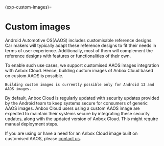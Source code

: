 (exp-custom-images)=
# Custom images

Android Automotive OS(AAOS) includes customisable reference designs. Car makers will typically adapt these reference designs to fit their needs in terms of user experience. Additionally, most of them will complement the reference designs with features or functionalities of their own.

To enable such use cases, we support customised AAOS images integration with Anbox Cloud. Hence, building custom images of Anbox Cloud based on custom AAOS is possible.

```{note}
Building custom images is currently possible only for Android 13 and AAOS images.
```

By default, Anbox Cloud is regularly updated with security updates provided by the Android team to keep systems secure for consumers of generic AAOS images. Anbox Cloud users using a custom AAOS image are expected to maintain their systems secure by integrating these security updates, along with the updated version of Anbox Cloud. This might require manual deployment steps.

If you are using or have a need for an Anbox Cloud image built on customised AAOS, please [contact us](https://anbox-cloud.io/contact-us).
